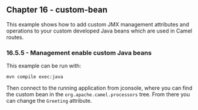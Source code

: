 Chapter 16 - custom-bean
------------------------

This example shows how to add custom JMX management attributes and operations to your custom developed Java beans which are used in Camel routes.

### 16.5.5 - Management enable custom Java beans

This example can be run with:

    mvn compile exec:java

Then connect to the running application from jconsole, where you can find the custom bean in the `org.apache.camel.processors` tree.
From there you can change the `Greeting` attribute.

